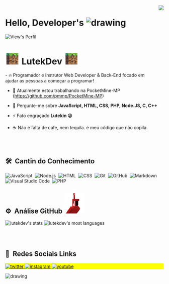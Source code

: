 <img align="right" height="590em" src="https://raw.githubusercontent.com/gist/lutekdev/6c5b06bd56d0688df7a37bc2bc2a87ca/raw/f3bcbefaa762fb010abe091b030246c8112cb408/githubcard.svg"/>
<h1 align="left"> Hello, Developer's <img src="https://c.tenor.com/jjkJrU3wy3kAAAAj/anime-small.gif" alt="drawing" width="45"/> </h1>

<p align="left"> <img src="https://komarev.com/ghpvc/?username=lutekdev&color=blue" alt="View's Perfil" /> </p>

<h1> <img src="https://github.com/ppaalo/ppaalo/raw/main/assets/minecraft.gif" alt="drawing" width="45"> LutekDev <img src="https://github.com/ppaalo/ppaalo/raw/main/assets/minecraft.gif" alt="drawing" width="45"></h1>
- 🔥 Programador e Instrutor Web Developer & Back-End focado em ajudar as pessoas a começar a programar!

- 🔭 Atualmente estou trabalhando na PocketMine-MP (https://github.com/pmmp/PocketMine-MP)

- 💬 Pergunte-me sobre **JavaScript, HTML, CSS, PHP, Node.JS, C, C++**

- ⚡ Fato engraçado **Lutekin 😜**

- ☕ Não é falta de cafe, nem tequila. é meu código que não copila.

<br><br>

## 🛠 &nbsp;Cantin do Conhecimento

![JavaScript](https://img.shields.io/badge/-JavaScript-05122A?style=flat&logo=javascript)&nbsp;
![Node.js](https://img.shields.io/badge/-Node.js-05122A?style=flat&logo=node.js)&nbsp;
![HTML](https://img.shields.io/badge/-HTML-05122A?style=flat&logo=HTML5)&nbsp;
![CSS](https://img.shields.io/badge/-CSS-05122A?style=flat&logo=CSS3&logoColor=1572B6)&nbsp;
![Git](https://img.shields.io/badge/-Git-05122A?style=flat&logo=git)&nbsp;
![GitHub](https://img.shields.io/badge/-GitHub-05122A?style=flat&logo=github)&nbsp;
![Markdown](https://img.shields.io/badge/-Markdown-05122A?style=flat&logo=markdown)&nbsp;
![Visual Studio Code](https://img.shields.io/badge/-Visual%20Studio%20Code-05122A?style=flat&logo=visual-studio-code&logoColor=007ACC)&nbsp;
![PHP](https://img.shields.io/badge/-PHP-05122A?style=flat&logo=HTML5)&nbsp;

## ⚙️ &nbsp;Análise GitHub <img src="https://github.com/ppaalo/ppaalo/raw/main/assets/minecraft-parrot.gif" alt="drawing" width="65">

<p align="left">
<img width="530em" src="https://github-readme-stats.vercel.app/api?username=lutekdev&show_icons=true&theme=vision-friendly-dark" alt="lutekdev's stats"/>
<img width="530em" src="https://github-readme-stats.vercel.app/api/top-langs/?username=lutekdev&layout=compact&theme=vision-friendly-dark" alt="lutekdev's most languages"/>
</p>

<br><br>

## 🔮 &nbsp;Redes Sociais Links

<p align="left" style="background:yellow">
<!-- <a href="https://codepen.io/lutekdev" target="_blank">
  <img align="center" src="https://img.shields.io/badge/-maykbrito-05122A?style=flat&logo=codepen" alt="codepen"/>
</a> -->
<a href="https://twitter.com/lutekdev" target="_blank">
  <img align="center" src="https://img.shields.io/badge/-lutekdev-05122A?style=flat&logo=twitter" alt="twitter"/>  
</a>
<!-- <a href="https://linkedin.com/in/lutekdev" target="_blank">
  <img align="center" src="https://img.shields.io/badge/-maykbrito-05122A?style=flat&logo=linkedin" alt="linkedin"/>
</a> -->
<a href="https://instagram.com/lutekdev" target="_blank">
 <img align="center" src="https://img.shields.io/badge/-lutekdev-05122A?style=flat&logo=instagram" alt="instagram"/>
</a>
<a href="https://youtube.com/lutekdev" target="_blank">
 <img align="center" src="https://img.shields.io/badge/-lutekdev-05122A?style=flat&logo=youtube" alt="youtube"/>
</a>
</p>
<img src="https://phoneky.co.uk/thumbs/screensavers/down/anime/naruto_i758k6zm.gif" alt="drawing" width="350"/>

<!-- <img width="500em" src="https://github-readme-twitter-gazf.vercel.app/api?id=maykbrito&layout=wide&show_reply=off&show_retweet=off" />

<img src="https://thumbs.gfycat.com/GrouchyElegantAlbacoretuna-size_restricted.gif" heigth="2px"> -->

<!--
**lutekdev/lutekdev** is a ✨ _special_ ✨ repository because its `README.md` (this file) appears on your GitHub profile.

Here are some ideas to get you started:
- 🔭 I’m currently working on ...
- 🌱 I’m currently learning ...
- 👯 I’m looking to collaborate on ...
- 🤔 I’m looking for help with ...
- 💬 Ask me about ...
- 📫 How to reach me: ...
- 😄 Pronouns: ...
- ⚡ Fun fact: ...

- Itachi >> <img src="https://media.baamboozle.com/uploads/images/76457/1645445082_142337_gif-url.gif" alt="drawing" width="45"/> 

<img src="https://raw.githubusercontent.com/kaueMarques/kaueMarques/master/hi.gif" width="30px">
-->
